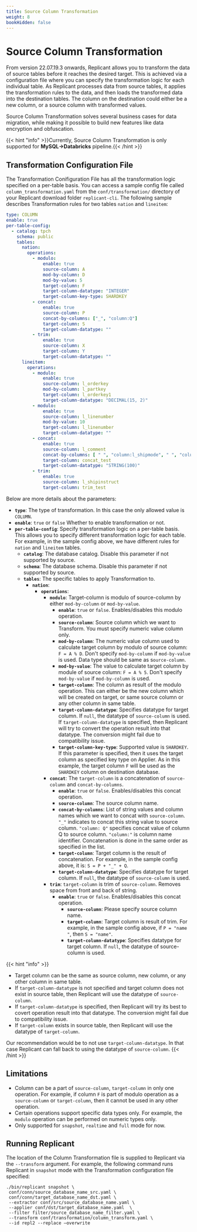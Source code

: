 ```yaml
---
title: Source Column Transformation
weight: 8
bookHidden: false
---
```


# Source Column Transformation
From version 22.07.19.3 onwards, Replicant allows you to transform the data of source tables before it reaches the desired target. This is achieved via a configuration file where you can specify the transformation logic for each individual table. As Replicant processes data from source tables, it applies the transformation rules to the data, and then loads the transformed data into the destination tables. The column on the destination could either be a new column, or a source column with transformed values.

Source Column Transformation solves several business cases for data migration, while making it possible to build new features like data encryption and obfuscation.

{{< hint "info" >}}Currently, Source Column Transformation is only supported for **MySQL->Databricks** pipeline.{{< /hint >}}

## Transformation Configuration File

The Transformation Conifiguration File has all the transformation logic specified on a per-table basis. You can access a sample config file called `column_transformation.yaml` from the `conf/transformation/` directory of your Replicant download folder `replicant-cli`. The following sample describes Transformation rules for two tables `nation` and `lineitem`:

```YAML
type: COLUMN
enable: true
per-table-config:
  - catalog: tpch                                    
    schema: public                                   
    tables:
      nation:
        operations:
          - modulo:                                  
              enable: true                           
              source-column: A                       
              mod-by-column: D                       
              mod-by-value: 5                        
              target-column: F                       
              target-column-datatype: "INTEGER"      
              target-column-key-type: SHARDKEY                        
          - concat:                                  
              enable: true                            
              source-column: P                        
              concat-by-columns: ["_", "column:Q"]   
              target-column: S                       
              target-column-datatype: ""             
          - trim:                                    
              enable: true                            
              source-column: X                        
              target-column: Y                       
              target-column-datatype: ""            
      lineitem:
        operations:
          - modulo:
              enable: true
              source-column: l_orderkey
              mod-by-column: l_partkey
              target-column: l_orderkey1
              target-column-datatype: "DECIMAL(15, 2)"
          - modulo:
              enable: true
              source-column: l_linenumber
              mod-by-value: 10
              target-column: l_linenumber
              target-column-datatype: ""
          - concat:
              enable: true
              source-column: l_comment
              concat-by-columns: [ " ", "column:l_shipmode", " ", "column:l_linestatus", " " ]
              target-column: concat_test
              target-column-datatype: "STRING(100)"
          - trim:
              enable: true
              source-column: l_shipinstruct
              target-column: trim_test
```

Below are more details about the parameters:

- **`type`**: The type of transformation. In this case the only allowed value is `COLUMN`.
- **`enable`**: `true` or `false` Whether to enable transformation or not.
- **`per-table-config`**: Specify transformation logic on a per-table basis. This allows you to specify different transformation logic for each table. For example, in the sample config above, we have different rules for `nation` and `lineitem` tables.
  - **`catalog`**: The database catalog. Disable this parameter if not supported by source.
  - **`schema`**: The database schema. Disable this parameter if not supported by source.
  - **`tables`**: The specific tables to apply Transformation to.
    - **`nation`**: 
      - **`operations`**:
        - **`modulo`**: Target-column is modulo of source-column by either `mod-by-column` or `mod-by-value`.
          - **`enable`**: `true` or `false`. Enables/disables this modulo operation.
          - **`source-column`**: Source column which we want to Transform. You must specify numeric value column only.
          - **`mod-by-column`**: The numeric value column used to calculate target column by modulo of source column: `F = A % D`. Don't specify `mod-by-column` if `mod-by-value` is used. Data type should be same as s`ource-column`.
          - **`mod-by-value`**: The value to calculate target column by module of source column: `F = A % 5`. Don't specify `mod-by-value` if `mod-by-column` is used.
          - **`target-column`**: The column as result of the modulo operation. This can either be the new column which will be created on target, or same source column or any other column in same table.
          - **`target-column-datatype`**: Specifies datatype for target column. If `null`, the datatype of `source-column` is used. If `target-column-datatype` is specified, then Replicant will try to convert the operation result into that datatype. The conversion might fail due to compatibility issue.
          - **`target-column-key-type`**: Supported value is `SHARDKEY`. If this parameter is specified, then it uses the target column as specified key type on Applier. As in this example, the target column `F` will be used as the `SHARDKEY` column on destination database.
        - **`concat`**: The `target-column` is a concatenation of `source-column` and `concat-by-columns`.
          - **`enable`**: `true` or `false`. Enables/disables this concat operation.
          - **`source-column`**: The source column name.
          - **`concat-by-columns`**: List of string values and column names which we want to concat with `source-column`. `"_"` indicates to concat this string value to source column. `"column: Q"` specifies concat value of column Q to source column. `"column:"` is column name identifier. Concatenation is done in the same order as specified in the list.
          - **`target-column`**: Target column is the result of concatenation. For example, in the sample config above, it is: `S = P + "_" + Q`.
          - **`target-column-datatype`**: Specifies datatype for target column. If `null`, the datatype of `source-column` is used.
        - **`trim`**: `target-column` is trim of `source-column`. Removes space from front and back of string.
          - **`enable`**: `true` or `false`. Enables/disables this concat operation.
              - **`source-column`**: Please specify source column name.
              - **`target-column`**: Target column is result of trim. For example,  in the sample config above, if `P = "name    "`, then `S = "name"`.
              - **`target-column-datatype`**: Specifies datatype for target column. If `null`, the datatype of source-column is used.

{{< hint "info" >}}
- Target column can be the same as source column, new column, or any other column in same table.
- If `target-column-datatype` is not specified and target column does not exist in source table, then Replicant will use the datatype of `source-column`.
- If `target-column-datatype` is specified, then Replicant will try its best to covert operation result into that datatype. The conversion might fail due to compatibility issue.
- If `target-column` exists in source table, then Replicant will use the datatype of `target-column`.

Our recommendation would be to not use `target-column-datatype`. In that case Replicant can fall back to using the datatype of `source-column`.
{{< /hint >}}

## Limitations

- Column can be a part of `source-column`, `target-column` in only one operation. For example, if column `F` is part of modulo operation as a `source-column` or `target-column`, then it cannot be used in any other operation.
- Certain operations support specific data types only. For example, the `modulo` operation can be performed on numeric types only.
- Only supported for `snapshot`, `realtime` and `full` mode for now.

## Running Replicant

The location of the Column Transformation file is supplied to Replicant via the `--transform` argument. For example, the following command runs Replicant in `snapshot` mode with the Transformation configuration file specified:

```shell
./bin/replicant snapshot \
 conf/conn/source_database_name_src.yaml \
 conf/conn/target_database_name_dst.yaml \
 --extractor conf/src/source_database_name.yaml \
 --applier conf/dst/target_database_name.yaml  \
 --filter filter/source_database_name_filter.yaml \
 --transform conf/transformation/column_transform.yaml \
 --id repl2 --replace –overwrite
```